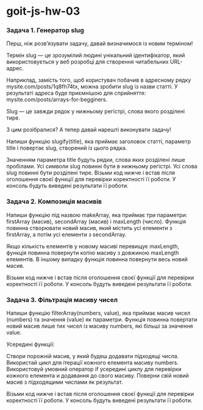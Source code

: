 # goit-js-hw-03

### Задача 1. Генератор slug

Перш, ніж розв’язувати задачу, давай визначимося із новим терміном!

Термін slug — це зрозумілий людині унікальний ідентифікатор, який
використовується у веб розробці для створення читабельних URL-адрес.

Наприклад, замість того, щоб користувач побачив в адресному рядку
mysite.com/posts/1q8fh74tx, можна зробити slug із назви статті. У результаті
адреса буде приємнішою для сприйняття: mysite.com/posts/arrays-for-begginers.

Slug — це завжди рядок у нижньому регістрі, слова якого розділені тире.

З цим розібралися? А тепер давай нарешті виконувати задачу!

Напиши функцію slugify(title), яка приймає заголовок статті, параметр title і
повертає slug, створений із цього рядка.

Значенням параметра title будуть рядки, слова яких розділені лише пробілами. Усі
символи slug повинні бути в нижньому регістрі. Усі слова slug повинні бути
розділені тире. Візьми код нижче і встав після оголошення своєї функції для
перевірки коректності її роботи. У консоль будуть виведені результати її роботи.

### Задача 2. Композиція масивів

Напиши функцію під назвою makeArray, яка приймає три параметри: firstArray
(масив), secondArray (масив) і maxLength (число). Функція повинна створювати
новий масив, який містить усі елементи з firstArray, а потім усі елементи з
secondArray.

Якщо кількість елементів у новому масиві перевищує maxLength, функція повинна
повернути копію масиву з довжиною maxLength елементів. В іншому випадку функція
повинна повернути весь новий масив.

Візьми код нижче і встав після оголошення своєї функції для перевірки
коректності її роботи. У консоль будуть виведені результати її роботи.

### Задача 3. Фільтрація масиву чисел

Напиши функцію filterArray(numbers, value), яка приймає масив чисел (numbers) та
значення (value) як параметри. Функція повинна повертати новий масив лише тих
чисел із масиву numbers, які більші за значення value.

Усередині функції:

Створи порожній масив, у який будеш додавати підходящі числа. Використай цикл
для ітерації кожного елемента масиву numbers. Використовуй умовний оператор if
усередині циклу для перевірки кожного елемента и додавання до свого масиву.
Поверни свій новий масив з підходящими числами як результат.

Візьми код нижче і встав після оголошення своєї функції для перевірки
коректності її роботи. У консоль будуть виведені результати її роботи.
